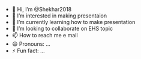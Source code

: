- 👋 Hi, I’m @Shekhar2018
- 👀 I’m interested in making presentaion
- 🌱 I’m currently learning how to make presentation
- 💞️ I’m looking to collaborate on EHS topic
- 📫 How to reach me e mail
- 😄 Pronouns: ...
- ⚡ Fun fact: ...

<!---
Shekhar2018/Shekhar2018 is a ✨ special ✨ repository because its `README.md` (this file) appears on your GitHub profile.
You can click the Preview link to take a look at your changes.
--->
